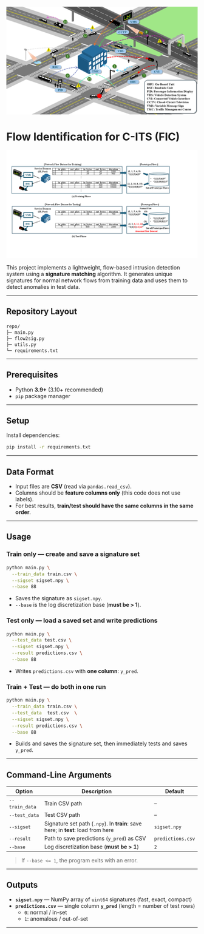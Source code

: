 ![C-ITS Overview](./docs/C-ITS.png)

# Flow Identification for C-ITS (FIC)

![FIC Pipeline](./docs/fic_pipeline.png)

This project implements a lightweight, flow-based intrusion detection system using a **signature matching** algorithm. It generates unique signatures for normal network flows from training data and uses them to detect anomalies in test data.

---

## Repository Layout

```
repo/
├─ main.py          
├─ flow2sig.py     
├─ utils.py        
└─ requirements.txt
```

---

## Prerequisites

- Python **3.9+** (3.10+ recommended)
- `pip` package manager

---

## Setup

Install dependencies:
```bash
pip install -r requirements.txt
```

---

## Data Format

- Input files are **CSV** (read via `pandas.read_csv`).
- Columns should be **feature columns only** (this code does not use labels).
- For best results, **train/test should have the same columns in the same order**.

---

## Usage

### Train only — create and save a signature set
```bash
python main.py \
  --train_data train.csv \
  --sigset sigset.npy \
  --base 88
```
- Saves the signature as `sigset.npy`.  
- `--base` is the log discretization base (**must be > 1**).

### Test only — load a saved set and write predictions
```bash
python main.py \
  --test_data test.csv \
  --sigset sigset.npy \
  --result predictions.csv \
  --base 88
```
- Writes `predictions.csv` with **one column**: `y_pred`.

### Train + Test — do both in one run
```bash
python main.py \
  --train_data train.csv \
  --test_data  test.csv  \
  --sigset sigset.npy \
  --result predictions.csv \
  --base 88
```
- Builds and saves the signature set, then immediately tests and saves `y_pred`.

---

## Command-Line Arguments

| Option         | Description                                                                                             | Default            |
|----------------|---------------------------------------------------------------------------------------------------------|--------------------|
| `--train_data` | Train CSV path                                                                                          | –                  |
| `--test_data`  | Test CSV path                                                                                           | –                  |
| `--sigset`     | Signature set path (`.npy`). In **train**: save here; in **test**: load from here       | `sigset.npy`       |
| `--result`     | Path to save predictions (`y_pred`) as CSV                                                              | `predictions.csv`  |
| `--base`       | Log discretization base (**must be > 1**)                                                               | `2`                |

> If `--base <= 1`, the program exits with an error.

---

## Outputs

- **`sigset.npy`** — NumPy array of `uint64` signatures (fast, exact, compact)
- **`predictions.csv`** — single column **`y_pred`** (length = number of test rows)  
  - `0`: normal / in-set  
  - `1`: anomalous / out-of-set

---
